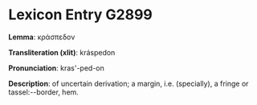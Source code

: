 # Lexicon Entry G2899

**Lemma**: κράσπεδον

**Transliteration (xlit)**: kráspedon

**Pronunciation**: kras'-ped-on

**Description**:
of uncertain derivation; a margin, i.e. (specially), a fringe or tassel:--border, hem.
